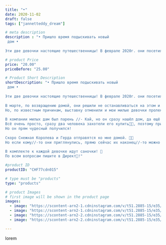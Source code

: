 ```yaml
---
title: "•"
date: 2020-11-02
draft: false
tags: ["jannetteddy_dream"]

# meta description
description : "• Пришло время подыскивать новый⠀
 дом •⠀
⠀
Эти две девочки настоящие путешественницы! В феврале 2020г. они посетили выставку Hugglets в Лондоне @hugglets.uk .🤍"

# product Price
price: "20.00"
priceBefore: "25.00"

# Product Short Description
shortDescription: "• Пришло время подыскивать новый⠀
 дом •⠀
⠀
Эти две девочки настоящие путешественницы! В феврале 2020г. они посетили выставку Hugglets в Лондоне @hugglets.uk .🤍⠀
⠀
В марте, по возвращению домой, они решили не останавливаться на этом и отправится на выставку в Санкт//-Петербург «Топ//-мишка» @kukla_goda 
Но, по известным причинам, выставку отменили и мои милые девочки пролежали в коробках пол года в ожидании своё звездного часа!⠀
⠀
В компании милых дам был парень //- Кай, но он сразу нашёл дом, да ещё и не один! ⠀
Всё очень просто, сразу два человека захотели его купить🤍🤍, поэтому пришлось шить повтор. Хотя обычно я это не практикую😅!⠀
Но он прям чудесный получился! ⠀
⠀
Скоро Снежная Королева и Герда отправятся ко мне домой. 🤍🤍⠀
Но если кому//-то они приглянулись, прямо сейчас их наконец//-то можно приобрести!🤗⠀
⠀
В комплекте к каждой девочке идут саночки! 🥰⠀
По всем вопросам пишите в Директ🤍!"

#product ID
productID: "CHF77cdn015"

# type must be "products"
type: "products"

# product Images
# first image will be shown in the product page
images:
  - image: "https://scontent-arn2-1.cdninstagram.com/v/t51.2885-15/e35/s1080x1080/123171426_920181198510793_4791195405336237994_n.jpg?_nc_ht=scontent-arn2-1.cdninstagram.com&_nc_cat=101&_nc_ohc=WhaQH08hPp0AX8OBy0u&tp=1&oh=69b3c2d7cb0361079aaa3873bb4bd893&oe=605A6E9C&ig_cache_key=MjQzMzYxNDc0MDU0MTE0NzI0OQ%3D%3D.2"
  - image: "https://scontent-arn2-1.cdninstagram.com/v/t51.2885-15/e35/s1080x1080/123249332_367094661268576_4769286276313126607_n.jpg?_nc_ht=scontent-arn2-1.cdninstagram.com&_nc_cat=104&_nc_ohc=60lhncLRDPQAX_tl6XX&tp=1&oh=0b03bd83b1b4af9aca47eb13fd6af5c6&oe=605DAE17&ig_cache_key=MjQzMzYxNDc0MDU0OTc5MzMxMQ%3D%3D.2"
  - image: "https://scontent-arn2-2.cdninstagram.com/v/t51.2885-15/e35/s1080x1080/123221090_187000269660137_7941790743315160541_n.jpg?_nc_ht=scontent-arn2-2.cdninstagram.com&_nc_cat=105&_nc_ohc=sBiqBowm5qcAX-3Evc9&tp=1&oh=5ee8d90ffd1df3c5fd163bbaad49f9e9&oe=605CB488&ig_cache_key=MjQzMzYxNDc0MDQyMzg1OTc2Mw%3D%3D.2"
  - image: "https://scontent-arn2-2.cdninstagram.com/v/t51.2885-15/e35/s1080x1080/123209497_106830721155740_1408927437519911636_n.jpg?_nc_ht=scontent-arn2-2.cdninstagram.com&_nc_cat=108&_nc_ohc=2evtm42iveEAX_nLHkR&tp=1&oh=5ef8e5760e0390437277bd99117fead1&oe=605D57CC&ig_cache_key=MjQzMzYxNDc0MDQ0MDU1NzIzNA%3D%3D.2"

---
```

lorem
